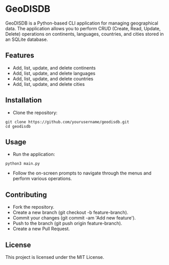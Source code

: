 # GeoDISDB
GeoDISDB is a Python-based CLI application for managing geographical data. The application allows you to perform CRUD (Create, Read, Update, Delete) operations on continents, languages, countries, and cities stored in an SQLite database.

## Features
- Add, list, update, and delete continents
- Add, list, update, and delete languages
- Add, list, update, and delete countries
- Add, list, update, and delete cities

## Installation 
- Clone the repository:
```
git clone https://github.com/yourusername/geodisdb.git
cd geodisdb
```

## Usage
- Run the application:
```
python3 main.py
```
- Follow the on-screen prompts to navigate through the menus and perform various operations.

## Contributing
- Fork the repository.
- Create a new branch (git checkout -b feature-branch).
- Commit your changes (git commit -am 'Add new feature').
- Push to the branch (git push origin feature-branch).
- Create a new Pull Request.

## License
This project is licensed under the MIT License.
